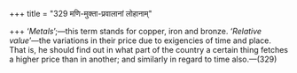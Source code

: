 +++
title = "329 मणि-मुक्ता-प्रवालानां लोहानाम्"

+++
‘*Metals*’;—this term stands for copper, iron and bronze. ‘*Relative
value*’—the variations in their price due to exigencies of time and
place. That is, he should find out in what part of the country a certain
thing fetches a higher price than in another; and similarly in regard to
time also.—(329)


